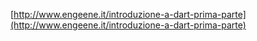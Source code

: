 [http://www.engeene.it/introduzione-a-dart-prima-parte](http://www.engeene.it/introduzione-a-dart-prima-parte)